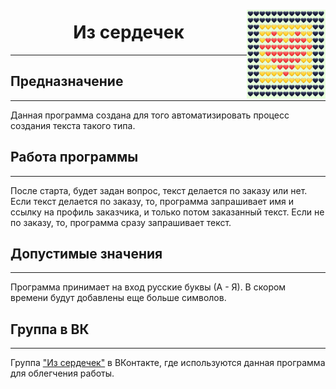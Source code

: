 <h4 align="right">
  <img src="icon.jpg" width="25%" align="right">
</h4>

<h1 align="center">
  Из сердечек
</h1>


---
## Предназначение

---
Данная программа создана для того автоматизировать процесс создания текста такого типа.

## Работа программы

---
После старта, будет задан вопрос, текст делается по заказу или нет. Если текст делается по заказу, то, программа запрашивает имя и ссылку на профиль заказчика, и только потом заказанный текст. Если не по заказу, то, программа сразу запрашивает текст.

## Допустимые значения

---
Программа принимает на вход русские буквы (А - Я). В скором времени будут добавлены еще больше символов.

## Группа в ВК

---
Группа ["Из сердечек"](https://vk.com/izserdechek) в ВКонтакте, где используются данная программа для облегчения работы.